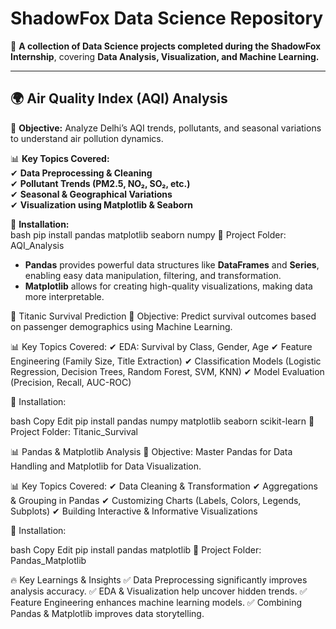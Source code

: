 #  ShadowFox Data Science Repository  

📌 **A collection of Data Science projects completed during the ShadowFox Internship**, covering **Data Analysis, Visualization, and Machine Learning.**  

---

## 🌍 **Air Quality Index (AQI) Analysis**  

🔹 **Objective:** Analyze Delhi’s AQI trends, pollutants, and seasonal variations to understand air pollution dynamics.  

📊 **Key Topics Covered:**  
✔ **Data Preprocessing & Cleaning**  
✔ **Pollutant Trends (PM2.5, NO₂, SO₂, etc.)**  
✔ **Seasonal & Geographical Variations**  
✔ **Visualization using Matplotlib & Seaborn**  

🚀 **Installation:**  
bash
pip install pandas matplotlib seaborn numpy
📂 Project Folder: AQI_Analysis

- **Pandas** provides powerful data structures like **DataFrames** and **Series**, enabling easy data manipulation, filtering, and transformation.  
- **Matplotlib** allows for creating high-quality visualizations, making data more interpretable.  


🚢 Titanic Survival Prediction
🔹 Objective: Predict survival outcomes based on passenger demographics using Machine Learning.

📊 Key Topics Covered:
✔ EDA: Survival by Class, Gender, Age
✔ Feature Engineering (Family Size, Title Extraction)
✔ Classification Models (Logistic Regression, Decision Trees, Random Forest, SVM, KNN)
✔ Model Evaluation (Precision, Recall, AUC-ROC)

🚀 Installation:

bash
Copy
Edit
pip install pandas numpy matplotlib seaborn scikit-learn
📂 Project Folder: Titanic_Survival

📊 Pandas & Matplotlib Analysis
🔹 Objective: Master Pandas for Data Handling and Matplotlib for Data Visualization.

📊 Key Topics Covered:
✔  Data Cleaning & Transformation
✔  Aggregations & Grouping in Pandas
✔  Customizing Charts (Labels, Colors, Legends, Subplots)
✔  Building Interactive & Informative Visualizations

🚀 Installation:

bash
Copy
Edit
pip install pandas matplotlib
📂 Project Folder: Pandas_Matplotlib

🔥 Key Learnings & Insights
✅  Data Preprocessing significantly improves analysis accuracy.
✅  EDA & Visualization help uncover hidden trends.
✅  Feature Engineering enhances machine learning models.
✅  Combining Pandas & Matplotlib improves data storytelling.
